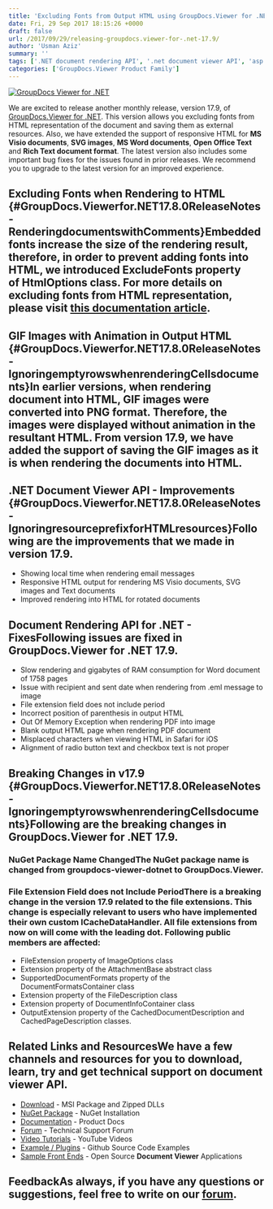 ```yaml
---
title: 'Excluding Fonts from Output HTML using GroupDocs.Viewer for .NET 17.9'
date: Fri, 29 Sep 2017 18:15:26 +0000
draft: false
url: /2017/09/29/releasing-groupdocs.viewer-for-.net-17.9/
author: 'Usman Aziz'
summary: ''
tags: ['.NET document rendering API', '.net document viewer API', 'asp.net document viewer API', 'C# document viewer API', 'document viewer API for asp.net', 'GroupDocs.Viewer for .NET Releases']
categories: ['GroupDocs.Viewer Product Family']
---
```


[![GroupDocs Viewer for .NET](https://blog.groupdocs.com/wp-content/uploads/sites/4/2016/11/groupdocs-viewer-net.png)](https://www.groupdocs.com/products/viewer/net)

We are excited to release another monthly release, version 17.9, of [GroupDocs.Viewer for .NET](https://www.groupdocs.com/products/viewer/net). This version allows you excluding fonts from HTML representation of the document and saving them as external resources. Also, we have extended the support of responsive HTML for **MS Visio documents**, **SVG images**, **MS Word documents**, **Open Office Text** and **Rich Text document format**. The latest version also includes some important bug fixes for the issues found in prior releases. We recommend you to upgrade to the latest version for an improved experience.

## Excluding Fonts when Rendering to HTML {#GroupDocs.Viewerfor.NET17.8.0ReleaseNotes-RenderingdocumentswithComments}Embedded fonts increase the size of the rendering result, therefore, in order to prevent adding fonts into HTML, we introduced **ExcludeFonts** property of **HtmlOptions** class. For more details on excluding fonts from HTML representation, please visit [this documentation article](https://docs.groupdocs.com/viewer/net "GroupDocs.Viewer features").

## GIF Images with Animation in Output HTML {#GroupDocs.Viewerfor.NET17.8.0ReleaseNotes-IgnoringemptyrowswhenrenderingCellsdocuments}In earlier versions, when rendering document into HTML, GIF images were converted into PNG format. Therefore, the images were displayed without animation in the resultant HTML. From version 17.9, we have added the support of saving the GIF images as it is when rendering the documents into HTML.

## .NET Document Viewer API - Improvements {#GroupDocs.Viewerfor.NET17.8.0ReleaseNotes-IgnoringresourceprefixforHTMLresources}Following are the improvements that we made in version 17.9.

*   Showing local time when rendering email messages
*   Responsive HTML output for rendering MS Visio documents, SVG images and Text documents
*   Improved rendering into HTML for rotated documents

## Document Rendering API for .NET - FixesFollowing issues are fixed in GroupDocs.Viewer for .NET 17.9.

*   Slow rendering and gigabytes of RAM consumption for Word document of 1758 pages
*   Issue with recipient and sent date when rendering from .eml message to image
*   File extension field does not include period
*   Incorrect position of parenthesis in output HTML
*   Out Of Memory Exception when rendering PDF into image
*   Blank output HTML page when rendering PDF document
*   Misplaced characters when viewing HTML in Safari for iOS
*   Alignment of radio button text and checkbox text is not proper

## Breaking Changes in v17.9 {#GroupDocs.Viewerfor.NET17.8.0ReleaseNotes-IgnoringemptyrowswhenrenderingCellsdocuments}Following are the breaking changes in GroupDocs.Viewer for .NET 17.9.

### **NuGet Package Name Changed**The NuGet package name is changed from **groupdocs-viewer-dotnet** to **GroupDocs.Viewer**.

### **File Extension Field does not Include Period**There is a breaking change in the version 17.9 related to the file extensions. This change is especially relevant to users who have implemented their own custom ICacheDataHandler. All file extensions from now on will come with the leading dot. Following public members are affected:

*   FileExtension property of ImageOptions class
*   Extension property of the AttachmentBase abstract class
*   SupportedDocumentFormats property of the DocumentFormatsContainer class
*   Extension property of the FileDescription class
*   Extension property of DocumentInfoContainer class
*   OutputExtension property of the CachedDocumentDescription and CachedPageDescription classes.

## Related Links and ResourcesWe have a few channels and resources for you to download, learn, try and get technical support on **document viewer API**.

*   [Download](http://downloads.groupdocs.com/viewer/net "Download API") - MSI Package and Zipped DLLs
*   [NuGet Package](https://www.nuget.org/packages/GroupDocs.Viewer/ "Install from NuGet Package") - NuGet Installation
*   [Documentation](https://docs.groupdocs.com/viewer/net "Document Viewer API Documentation ") - Product Docs
*   [Forum](https://forum.groupdocs.com/c/viewer "Technical Support Forum") - Technical Support Forum
*   [Video Tutorials](https://www.youtube.com/channel/UCgO8dwgI5KAsQCVegviVXYA/playlists "GroupDocs.Viewer video tutorials") - YouTube Videos
*   [Example / Plugins](https://github.com/groupdocs-viewer/GroupDocs.Viewer-for-.NET "download example project and front ends") - Github Source Code Examples
*   [Sample Front Ends](https://github.com/groupdocs-viewer/ "Open Source Document Viewer Applications") - Open Source **Document Viewer** Applications

## FeedbackAs always, if you have any questions or suggestions, feel free to write on our [forum](https://forum.groupdocs.com/c/viewer "Technical Support Forum").





